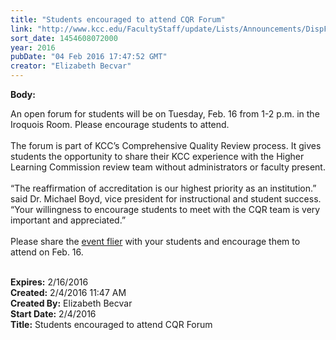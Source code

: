 ```yaml
---
title: "Students encouraged to attend CQR Forum"
link: "http://www.kcc.edu/FacultyStaff/update/Lists/Announcements/DispForm.aspx?ID=2155"
sort_date: 1454608072000
year: 2016
pubDate: "04 Feb 2016 17:47:52 GMT"
creator: "Elizabeth Becvar"
---
```


<div><b>Body:</b> <div class="ExternalClassF703E0D527E2481888917EA5134C360E"><p>​An open forum for students will be on Tuesday, Feb. 16 from 1-2 p.m. in the Iroquois Room. Please encourage students to attend.<br /><br />The forum is part of KCC’s Comprehensive Quality Review process. It gives students the opportunity to share their KCC experience with the Higher Learning Commission review team without administrators or faculty present. <br /><br />“The reaffirmation of accreditation is our highest priority as an institution.” said Dr. Michael Boyd, vice president for instructional and student success. “Your willingness to encourage students to meet with the CQR team is very important and appreciated.”<br /><br />Please share the <a href="/FacultyStaff/update/Documents/we%20want%20you%20flyer_2016.pdf">event flier</a> with your students and encourage them to attend on Feb. 16.<br /><br /></p></div></div>
<div><b>Expires:</b> 2/16/2016</div>
<div><b>Created:</b> 2/4/2016 11:47 AM</div>
<div><b>Created By:</b> Elizabeth Becvar</div>
<div><b>Start Date:</b> 2/4/2016</div>
<div><b>Title:</b> Students encouraged to attend CQR Forum</div>
